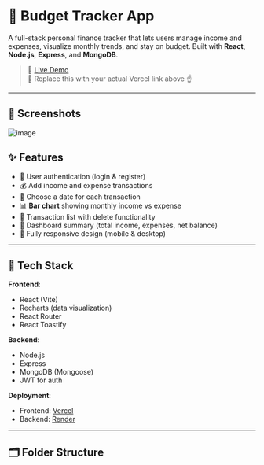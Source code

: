 # 💸 Budget Tracker App

A full-stack personal finance tracker that lets users manage income and expenses, visualize monthly trends, and stay on budget. Built with **React**, **Node.js**, **Express**, and **MongoDB**.

> 🚀 [Live Demo](https://your-vercel-site.vercel.app)  
> 🔗 Replace this with your actual Vercel link above ☝

---

## 📸 Screenshots
![image](https://github.com/user-attachments/assets/6b833614-079d-40a9-9b4d-5e67cf344085)



## ✨ Features

- 🔐 User authentication (login & register)
- 💰 Add income and expense transactions
- 📅 Choose a date for each transaction
- 📊 **Bar chart** showing monthly income vs expense
- 🧾 Transaction list with delete functionality
- 💼 Dashboard summary (total income, expenses, net balance)
- 📱 Fully responsive design (mobile & desktop)

---

## 🧰 Tech Stack

**Frontend**:
- React (Vite)
- Recharts (data visualization)
- React Router
- React Toastify

**Backend**:
- Node.js
- Express
- MongoDB (Mongoose)
- JWT for auth

**Deployment**:
- Frontend: [Vercel](https://vercel.com/)
- Backend: [Render](https://render.com/)

---

## 🗂 Folder Structure

